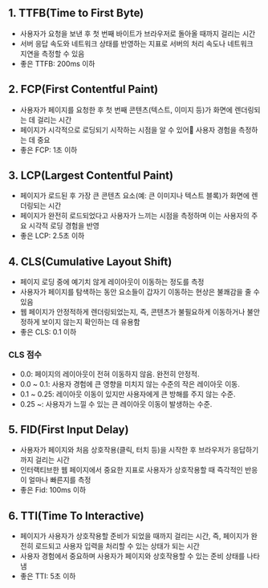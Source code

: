 ## 1. TTFB(Time to First Byte)

- 사용자가 요청을 보낸 후 첫 번째 바이트가 브라우저로 돌아올 때까지 걸리는 시간
- 서버 응답 속도와 네트워크 상태를 반영하는 지표로 서버의 처리 속도나 네트워크 지연을 측정할 수 있음
- 좋은 TTFB: 200ms 이하

## 2. FCP(First Contentful Paint)

- 사용자가 페이지를 요청한 후 첫 번째 콘텐츠(텍스트, 이미지 등)가 화면에 렌더링되는 데 걸리는 시간
- 페이지가 시각적으로 로딩되기 시작하는 시점을 알 수 있어 사용자 경험을 측정하는 데 중요
- 좋은 FCP: 1초 이하

## 3. LCP(Largest Contentful Paint)

- 페이지가 로드된 후 가장 큰 콘텐츠 요소(예: 큰 이미지나 텍스트 블록)가 화면에 렌더링되는 시간
- 페이지가 완전히 로드되었다고 사용자가 느끼는 시점을 측정하며 이는 사용자의 주요 시각적 로딩 경험을 반영
- 좋은 LCP: 2.5초 이하

## 4. CLS(Cumulative Layout Shift)

- 페이지 로딩 중에 예기치 않게 레이아웃이 이동하는 정도를 측정
- 사용자가 페이지를 탐색하는 동안 요소들이 갑자기 이동하는 현상은 불쾌감을 줄 수 있음
- 웹 페이지가 안정적하게 렌더링되었는지, 즉, 콘텐츠가 불필요하게 이동하거나 불안정하게 보이지 않는지 확인하는 데 유용함
- 좋은 CLS: 0.1 이하

### CLS 점수

- 0.0: 페이지의 레이아웃이 전혀 이동하지 않음. 완전히 안정적.
- 0.0 ~ 0.1: 사용자 경험에 큰 영향을 미치지 않는 수준의 작은 레이아웃 이동.
- 0.1 ~ 0.25: 레이아웃 이동이 있지만 사용자에게 큰 방해를 주지 않는 수준.
- 0.25 ~: 사용자가 느낄 수 있는 큰 레이아웃 이동이 발생하는 수준.

## 5. FID(First Input Delay)

- 사용자가 페이지와 처음 상호작용(클릭, 터치 등)을 시작한 후 브라우저가 응답하기까지 걸리는 시간
- 인터랙티브한 웹 페이지에서 중요한 지표로 사용자가 상호작용할 때 즉각적인 반응이 얼마나 빠른지를 측정
- 좋은 Fid: 100ms 이하

## 6. TTI(Time To Interactive)

- 페이지가 사용자가 상호작용할 준비가 되었을 때까지 걸리는 시간, 즉, 페이지가 완전히 로드되고 사용자 입력을 처리할 수 있는 상태가 되는 시간
- 사용자 경험에서 중요하며 사용자가 페이지와 상호작용할 수 있는 준비 상태를 나타냄
- 좋은 TTI: 5초 이하
